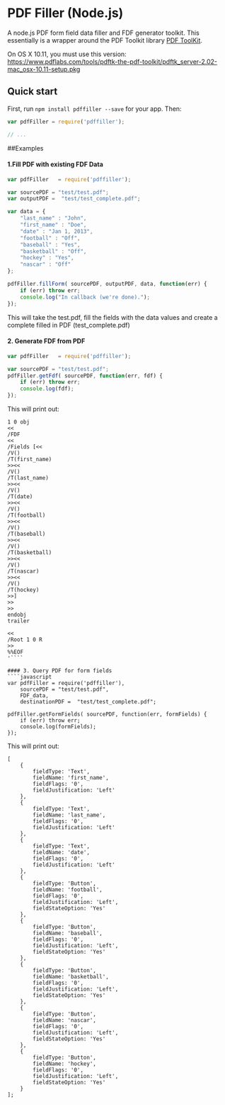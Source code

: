 PDF Filler (Node.js)
======

A node.js PDF form field data filler and FDF generator toolkit. This essentially is a wrapper around the PDF Toolkit library <a target="_blank" href="http://www.pdflabs.com/tools/pdftk-the-pdf-toolkit/">PDF ToolKit</a>.

On OS X 10.11, you must use this version: https://www.pdflabs.com/tools/pdftk-the-pdf-toolkit/pdftk_server-2.02-mac_osx-10.11-setup.pkg

Quick start
-----------

First, run `npm install pdffiller --save` for your app. Then:

```js
var pdfFiller = require('pdffiller');

// ...
```


##Examples

#### 1.Fill PDF with existing FDF Data
````javascript
var pdfFiller   = require('pdffiller');

var sourcePDF = "test/test.pdf";
var outputPDF =  "test/test_complete.pdf";

var data = {
    "last_name" : "John",
    "first_name" : "Doe",
    "date" : "Jan 1, 2013",
    "football" : "Off",
    "baseball" : "Yes",
    "basketball" : "Off",
    "hockey" : "Yes",
    "nascar" : "Off"
};

pdfFiller.fillForm( sourcePDF, outputPDF, data, function(err) {
    if (err) throw err;
    console.log("In callback (we're done).");
});

````

This will take the test.pdf, fill the fields with the data values
and create a complete filled in PDF (test_complete.pdf)


#### 2. Generate FDF from PDF
````javascript
var pdfFiller   = require('pdffiller');

var sourcePDF = "test/test.pdf";
pdfFiller.getFdf( sourcePDF, function(err, fdf) {
    if (err) throw err;
    console.log(fdf);
});

````

This will print out:
````'%FDF-1.2 %âãÏÓ
1 0 obj
<<
/FDF
<<
/Fields [<<
/V()
/T(first_name)
>><<
/V()
/T(last_name)
>><<
/V()
/T(date)
>><<
/V()
/T(football)
>><<
/V()
/T(baseball)
>><<
/V()
/T(basketball)
>><<
/V()
/T(nascar)
>><<
/V()
/T(hockey)
>>]
>>
>>
endobj
trailer

<<
/Root 1 0 R
>>
%%EOF
'````

#### 3. Query PDF for form fields
````javascript
var pdfFiller = require('pdffiller'),
    sourcePDF = "test/test.pdf",
    FDF_data,
    destinationPDF =  "test/test_complete.pdf";

pdfFiller.getFormFields( sourcePDF, function(err, formFields) {
    if (err) throw err;
    console.log(formFields);
});
````

This will print out:
```
[
    {
        fieldType: 'Text',
        fieldName: 'first_name',
        fieldFlags: '0',
        fieldJustification: 'Left'
    },
    {
        fieldType: 'Text',
        fieldName: 'last_name',
        fieldFlags: '0',
        fieldJustification: 'Left'
    },
    {
        fieldType: 'Text',
        fieldName: 'date',
        fieldFlags: '0',
        fieldJustification: 'Left'
    },
    {
        fieldType: 'Button',
        fieldName: 'football',
        fieldFlags: '0',
        fieldJustification: 'Left',
        fieldStateOption: 'Yes'
    },
    {
        fieldType: 'Button',
        fieldName: 'baseball',
        fieldFlags: '0',
        fieldJustification: 'Left',
        fieldStateOption: 'Yes'
    },
    {
        fieldType: 'Button',
        fieldName: 'basketball',
        fieldFlags: '0',
        fieldJustification: 'Left',
        fieldStateOption: 'Yes'
    },
    {
        fieldType: 'Button',
        fieldName: 'nascar',
        fieldFlags: '0',
        fieldJustification: 'Left',
        fieldStateOption: 'Yes'
    },
    {
        fieldType: 'Button',
        fieldName: 'hockey',
        fieldFlags: '0',
        fieldJustification: 'Left',
        fieldStateOption: 'Yes'
    }
];
```
